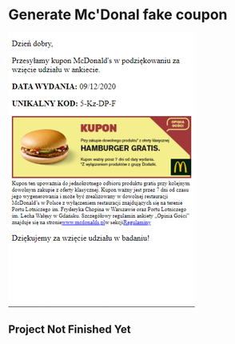# Generate Mc'Donal fake coupon

![preview-image](https://raw.githubusercontent.com/kubo550/McDolan-coupon-genertor/master/mcd-preview.png)


## Project Not Finished Yet
